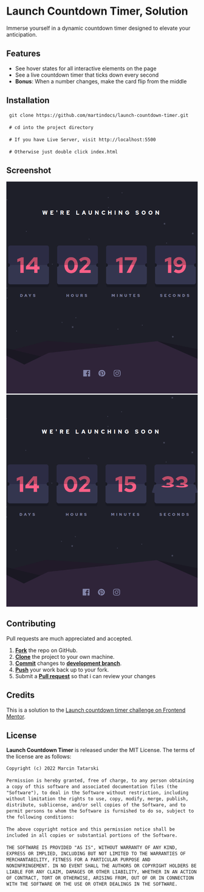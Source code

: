 # Launch Countdown Timer, Solution

Immerse yourself in a dynamic countdown timer designed to elevate your anticipation. 

## Features
- See hover states for all interactive elements on the page
- See a live countdown timer that ticks down every second
- **Bonus**: When a number changes, make the card flip from the middle

## Installation

```
 git clone https://github.com/martindocs/launch-countdown-timer.git

 # cd into the project directory

 # If you have Live Server, visit http://localhost:5500 
 
 # Otherwise just double click index.html
```

## Screenshot
![Main Page](./assets/img/launch-countdown-timer-01.png)
![Flip Card](./assets/img/launch-countdown-timer-02.png)

## Contributing

Pull requests are much appreciated and accepted.

1. <a href='https://help.github.com/articles/fork-a-repo/'>**Fork**</a> the repo on GitHub.
2. <a href='https://help.github.com/articles/cloning-a-repository/'>**Clone**</a> the project to your own machine.
3. <a href='https://git-scm.com/book/en/v2/Git-Basics-Recording-Changes-to-the-Repository'>**Commit**</a> changes to <a href='https://git-scm.com/book/en/v2/Git-Branching-Branches-in-a-Nutshell'>**development branch**</a>.
4. <a href='https://help.github.com/articles/pushing-to-a-remote/'>**Push**</a> your work back up to your fork.
5. Submit a <a href='https://help.github.com/articles/about-pull-requests/'>**Pull request**</a> so that i can review your changes

## Credits

This is a solution to the [Launch countdown timer challenge on Frontend Mentor](https://www.frontendmentor.io/challenges/launch-countdown-timer-N0XkGfyz-/hub/launch-countdown-timer-B1CJKq14c).

## License

**Launch Countdown Timer** is released under the MIT License. The terms of the license are as follows:

```
Copyright (c) 2022 Marcin Tatarski

Permission is hereby granted, free of charge, to any person obtaining
a copy of this software and associated documentation files (the
"Software"), to deal in the Software without restriction, including
without limitation the rights to use, copy, modify, merge, publish,
distribute, sublicense, and/or sell copies of the Software, and to
permit persons to whom the Software is furnished to do so, subject to
the following conditions:

The above copyright notice and this permission notice shall be
included in all copies or substantial portions of the Software.

THE SOFTWARE IS PROVIDED "AS IS", WITHOUT WARRANTY OF ANY KIND,
EXPRESS OR IMPLIED, INCLUDING BUT NOT LIMITED TO THE WARRANTIES OF
MERCHANTABILITY, FITNESS FOR A PARTICULAR PURPOSE AND
NONINFRINGEMENT. IN NO EVENT SHALL THE AUTHORS OR COPYRIGHT HOLDERS BE
LIABLE FOR ANY CLAIM, DAMAGES OR OTHER LIABILITY, WHETHER IN AN ACTION
OF CONTRACT, TORT OR OTHERWISE, ARISING FROM, OUT OF OR IN CONNECTION
WITH THE SOFTWARE OR THE USE OR OTHER DEALINGS IN THE SOFTWARE.
```
